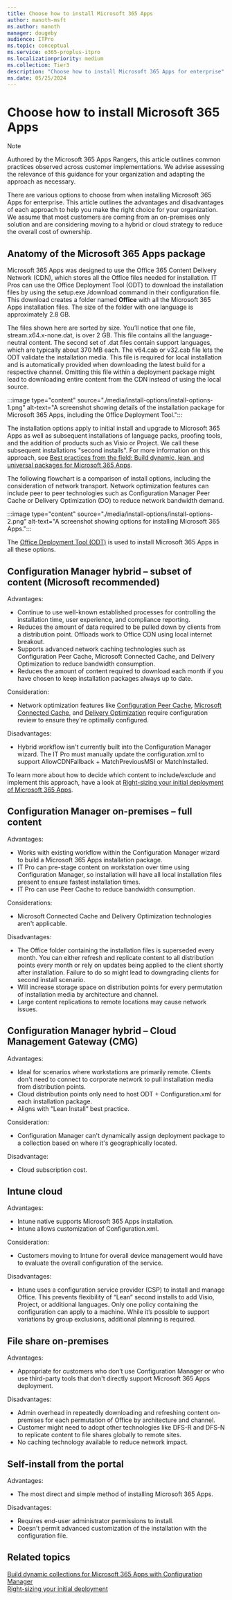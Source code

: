 ```yaml
---
title: Choose how to install Microsoft 365 Apps
author: manoth-msft
ms.author: manoth
manager: dougeby
audience: ITPro 
ms.topic: conceptual 
ms.service: o365-proplus-itpro
ms.localizationpriority: medium
ms.collection: Tier3
description: "Choose how to install Microsoft 365 Apps for enterprise"
ms.date: 05/25/2024
---
```


# Choose how to install Microsoft 365 Apps

> [!NOTE]
> Authored by the Microsoft 365 Apps Rangers, this article outlines common practices observed across customer implementations. We advise assessing the relevance of this guidance for your organization and adapting the approach as necessary.

There are various options to choose from when installing Microsoft 365 Apps for enterprise. This article outlines the advantages and disadvantages of each approach to help you make the right choice for your organization. We assume that most customers are coming from an on-premises only solution and are considering moving to a hybrid or cloud strategy to reduce the overall cost of ownership.

## Anatomy of the Microsoft 365 Apps package

Microsoft 365 Apps was designed to use the Office 365 Content Delivery Network (CDN), which stores all the Office files needed for installation.  IT Pros can use the Office Deployment Tool (ODT) to download the installation files by using the setup.exe /download command in their configuration file. This download creates a folder named **Office** with all the Microsoft 365 Apps installation files. The size of the folder with one language is approximately 2.8 GB. 

The files shown here are sorted by size. You’ll notice that one file, stream.x64.x-none.dat, is over 2 GB. This file contains all the language-neutral content.  The second set of .dat files contain support languages, which are typically  about 370 MB each. The v64.cab or v32.cab file lets the ODT validate the installation media. This file is required for local installation and is automatically provided  when downloading the latest build for a respective channel. Omitting this file within a deployment package might lead to downloading entire content from the CDN instead of using the local source.

:::image type="content" source="./media/install-options/install-options-1.png" alt-text="A screenshot showing details of the installation package for Microsoft 365 Apps, including the Office Deployment Tool.":::

The installation options apply to initial install and upgrade to Microsoft 365 Apps as well as subsequent installations of language packs, proofing tools, and the addition of products such as Visio or Project. We call these subsequent installations "second installs". For more information on this approach, see [Best practices from the field: Build dynamic, lean, and universal packages for Microsoft 365 Apps](build-dynamic-lean-universal-packages.md).

The following flowchart is a comparison of install options, including the consideration of network transport.  Network optimization features can include peer to peer technologies such as Configuration Manager Peer Cache or Delivery Optimization (DO) to reduce network bandwidth demand.  

:::image type="content" source="./media/install-options/install-options-2.png" alt-text="A screenshot showing options for installing Microsoft 365 Apps.":::

The [Office Deployment Tool (ODT)](../deploy/overview-office-deployment-tool.md) is used to install Microsoft 365 Apps in all these options. 

## Configuration Manager hybrid – subset of content (Microsoft recommended)

Advantages:

- Continue to use well-known established processes for controlling the installation time, user experience, and compliance reporting.
- Reduces the amount of data required to be pulled down by clients from a distribution point. Offloads work to Office CDN using local internet breakout.
- Supports advanced network caching technologies such as Configuration Peer Cache, Microsoft Connected Cache, and Delivery Optimization to reduce bandwidth consumption.
- Reduces the amount of content required to download each month if you have chosen to keep installation packages always up to date.

Consideration:
- Network optimization features like [Configuration Peer Cache](/mem/configmgr/core/plan-design/hierarchy/client-peer-cache), [Microsoft Connected Cache](/mem/configmgr/core/plan-design/hierarchy/microsoft-connected-cache), and [Delivery Optimization](../updates/delivery-optimization.md) require configuration review to ensure they're optimally configured.

Disadvantages:
- Hybrid workflow isn't currently built into the Configuration Manager wizard. The IT Pro must manually update the configuration.xml to support AllowCDNFallback + MatchPreviousMSI or MatchInstalled.

To learn more about how to decide which content to include/exclude and implement this approach, have a look at [Right-sizing your initial deployment of Microsoft 365 Apps](right-sizing-initial-deployment.md).

## Configuration Manager on-premises – full content

Advantages: 
- Works with existing workflow within the Configuration Manager wizard to build a Microsoft 365 Apps installation package.
- IT Pro can pre-stage content on workstation over time using Configuration Manager, so installation will have all local installation files present to ensure fastest installation times.
- IT Pro can use Peer Cache to reduce bandwidth consumption.

Considerations:
- Microsoft Connected Cache and Delivery Optimization technologies aren't applicable.

Disadvantages:
- The Office folder containing the installation files is superseded every month. You can either refresh and replicate content to all distribution points every month or rely on updates being applied to the client shortly after installation. Failure to do so might lead to downgrading clients for second install scenario.
- Will increase storage space on distribution points for every permutation of installation media by architecture and channel.
- Large content replications to remote locations may cause network issues.

## Configuration Manager hybrid – Cloud Management Gateway (CMG)

Advantages:
- Ideal for scenarios where workstations are primarily remote. Clients don't need to connect to corporate network to pull installation media from distribution points.
- Cloud distribution points only need to host ODT + Configuration.xml for each installation package.
- Aligns with “Lean Install” best practice.

Consideration:
- Configuration Manager can't dynamically assign deployment package to a collection based on where it's geographically located.

Disadvantage:
- Cloud subscription cost.

## Intune cloud 

Advantages:
- Intune native supports Microsoft 365 Apps installation.
- Intune allows customization of Configuration.xml.

Consideration:
- Customers moving to Intune for overall device management would have to evaluate the overall configuration of the service.

Disadvantages:
- Intune uses a configuration service provider (CSP) to install and manage Office.  This prevents flexibility of “Lean” second installs to add Visio, Project, or additional languages.  Only one policy containing the configuration can apply to a machine.  While it’s possible to support variations by group exclusions, additional planning is required.

## File share on-premises

Advantages:
- Appropriate for customers who don’t use Configuration Manager or who use third-party tools that don't directly support Microsoft 365 Apps deployment.

Disadvantages:
- Admin overhead in repeatedly downloading and refreshing content on-premises for each permutation of Office by architecture and channel.
- Customer might need to adopt other technologies like DFS-R and DFS-N to replicate content to file shares globally to remote sites.
- No caching technology available to reduce network impact.

## Self-install from the portal

Advantages:
- The most direct and simple method of installing Microsoft 365 Apps.

Disadvantages:
- Requires end-user administrator permissions to install.
- Doesn't permit advanced customization of the installation with the configuration file.

## Related topics

[Build dynamic collections for Microsoft 365 Apps with Configuration Manager](build-dynamic-lean-configuration-manager.md)</br>
[Right-sizing your initial deployment](right-sizing-initial-deployment.md)

